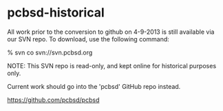 pcbsd-historical
================

All work prior to the conversion to github on 4-9-2013 is still available
via our SVN repo. To download, use the following command:

% svn co svn://svn.pcbsd.org

NOTE: This SVN repo is read-only, and kept online for historical purposes only. 

Current work should go into the 'pcbsd' GitHub repo instead.

https://github.com/pcbsd/pcbsd
